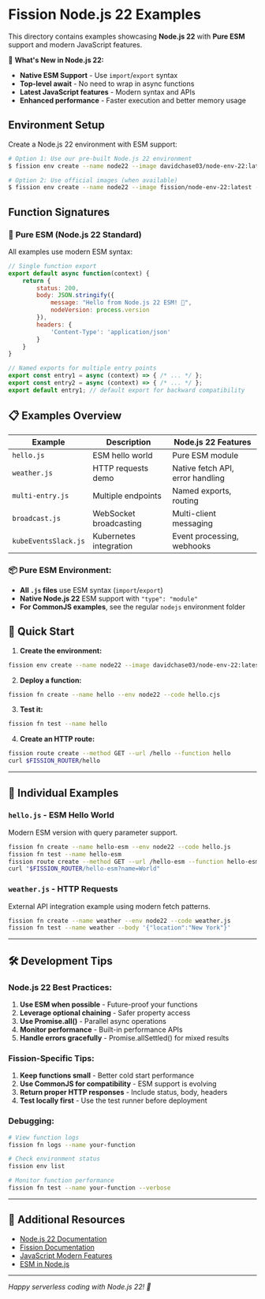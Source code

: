# Fission Node.js 22 Examples

This directory contains examples showcasing **Node.js 22** with **Pure ESM** support and modern JavaScript features.

🚀 **What's New in Node.js 22:**
- **Native ESM Support** - Use `import`/`export` syntax
- **Top-level await** - No need to wrap in async functions
- **Latest JavaScript features** - Modern syntax and APIs
- **Enhanced performance** - Faster execution and better memory usage

## Environment Setup

Create a Node.js 22 environment with ESM support:

```bash
# Option 1: Use our pre-built Node.js 22 environment
$ fission env create --name node22 --image davidchase03/node-env-22:latest

# Option 2: Use official images (when available)
$ fission env create --name node22 --image fission/node-env-22:latest --builder fission/node-builder-22:latest
```

## Function Signatures

### 🎯 **Pure ESM (Node.js 22 Standard)**
All examples use modern ESM syntax:
```javascript
// Single function export
export default async function(context) {
    return {
        status: 200,
        body: JSON.stringify({
            message: "Hello from Node.js 22 ESM! 🚀",
            nodeVersion: process.version
        }),
        headers: {
            'Content-Type': 'application/json'
        }
    }
}
```

```javascript
// Named exports for multiple entry points
export const entry1 = async (context) => { /* ... */ };
export const entry2 = async (context) => { /* ... */ };
export default entry1; // default export for backward compatibility
```

## 📋 **Examples Overview**

| Example | Description | Node.js 22 Features |
|---------|-------------|---------------------|
| `hello.js` | ESM hello world | Pure ESM module |
| `weather.js` | HTTP requests demo | Native fetch API, error handling |
| `multi-entry.js` | Multiple endpoints | Named exports, routing |
| `broadcast.js` | WebSocket broadcasting | Multi-client messaging |
| `kubeEventsSlack.js` | Kubernetes integration | Event processing, webhooks |

### **📦 Pure ESM Environment:**
- **All `.js` files** use ESM syntax (`import`/`export`)
- **Native Node.js 22** ESM support with `"type": "module"` 
- **For CommonJS examples**, see the regular `nodejs` environment folder

## 🚀 **Quick Start**

1. **Create the environment:**
```bash
fission env create --name node22 --image davidchase03/node-env-22:latest
```

2. **Deploy a function:**
```bash
fission fn create --name hello --env node22 --code hello.cjs
```

3. **Test it:**
```bash
fission fn test --name hello
```

4. **Create an HTTP route:**
```bash
fission route create --method GET --url /hello --function hello
curl $FISSION_ROUTER/hello
```

---

## 📖 **Individual Examples**


### `hello.js` - ESM Hello World  
Modern ESM version with query parameter support.

```bash
fission fn create --name hello-esm --env node22 --code hello.js
fission fn test --name hello-esm
fission route create --method GET --url /hello-esm --function hello-esm
curl "$FISSION_ROUTER/hello-esm?name=World"
```


### `weather.js` - HTTP Requests
External API integration example using modern fetch patterns.

```bash
fission fn create --name weather --env node22 --code weather.js
fission fn test --name weather --body '{"location":"New York"}'
```

---

## 🛠️ **Development Tips**

### **Node.js 22 Best Practices:**
1. **Use ESM when possible** - Future-proof your functions
2. **Leverage optional chaining** - Safer property access
3. **Use Promise.all()** - Parallel async operations
4. **Monitor performance** - Built-in performance APIs
5. **Handle errors gracefully** - Promise.allSettled() for mixed results

### **Fission-Specific Tips:**
1. **Keep functions small** - Better cold start performance
2. **Use CommonJS for compatibility** - ESM support is evolving
3. **Return proper HTTP responses** - Include status, body, headers
4. **Test locally first** - Use the test runner before deployment

### **Debugging:**
```bash
# View function logs
fission fn logs --name your-function

# Check environment status
fission env list

# Monitor function performance
fission fn test --name your-function --verbose
```

---

## 🔗 **Additional Resources**

- [Node.js 22 Documentation](https://nodejs.org/docs/latest-v22.x/)
- [Fission Documentation](https://fission.io/docs/)
- [JavaScript Modern Features](https://developer.mozilla.org/en-US/docs/Web/JavaScript)
- [ESM in Node.js](https://nodejs.org/api/esm.html)

---

*Happy serverless coding with Node.js 22! 🚀*
